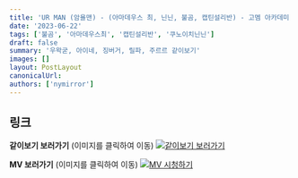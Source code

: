 ```yaml
---
title: 'UR MAN (암욜맨) - (아마데우스 최, 닌닌, 불곰, 캡틴설리반) - 고멤 아카데미 학예회 아닌말곰'
date: '2023-06-22'
tags: ['불곰', '아마데우스최', '캡틴설리반', '쿠노이치닌닌']
draft: false
summary: '우왁굳, 아이네, 징버거, 릴파, 주르르 같이보기'
images: []
layout: PostLayout
canonicalUrl:
authors: ['nymirror']
---
```


## 링크

**같이보기 보러가기** (이미지를 클릭하여 이동)
[![같이보기 보러가기](../static/images/logo.png)](https://cafe.naver.com/steamindiegame/11703868)

**MV 보러가기** (이미지를 클릭하여 이동)
[![MV 시청하기](https://i.ytimg.com/vi/dZc2K3lLcz4/maxresdefault.jpg)](https://youtu.be/dZc2K3lLcz4)
